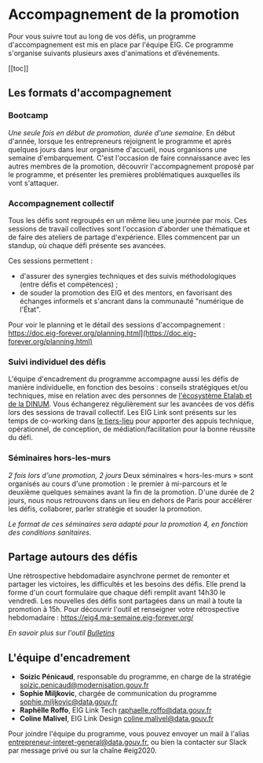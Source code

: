 # Accompagnement de la promotion

Pour vous suivre tout au long de vos défis, un programme d'accompagnement est mis en place par l'équipe EIG.
Ce programme s'organise suivants plusieurs axes d'animations et d’événements.

[[toc]]

## Les formats d'accompagnement
### Bootcamp
_Une seule fois en début de promotion, durée d'une semaine._
En début d'année, lorsque les entrepreneurs rejoignent le programme et après quelques jours dans leur organisme d'accueil, nous organisons une semaine d'embarquement. C'est l'occasion de faire connaissance avec les autres membres de la promotion, découvrir l'accompagnement proposé par le programme, et présenter les premières problématiques auxquelles ils vont s'attaquer. 

### Accompagnement collectif 
Tous les défis sont regroupés en un même lieu une journée par mois. Ces sessions de travail collectives sont l'occasion d'aborder une thématique et de faire des ateliers de partage d'expérience. Elles commencent par un standup, où chaque défi présente ses avancées. 

Ces sessions permettent :
- d'assurer des synergies techniques et des suivis méthodologiques (entre défis et compétences) ;
- de souder la promotion des EIG et des mentors, en favorisant des échanges informels et s'ancrant dans la communauté "numérique de l'État".

Pour voir le planning et le détail des sessions d'accompagnement : https://doc.eig-forever.org/planning.html](https://doc.eig-forever.org/planning.html)

### Suivi individuel des défis
L'équipe d'encadrement du programme accompagne aussi les défis de manière individuelle, en fonction des besoins : conseils stratégiques et/ou techniques, mise en relation avec des personnes de [l'écosystème Etalab et de la DINUM](https://doc.eig-forever.org/ecosysteme.html). Vous échangerez régulièrement sur les avancées de vos défis lors des sessions de travail collectif. 
Les EIG Link sont présents sur les temps de co-working dans [le tiers-lieu](tiers-lieu.md) pour apporter des appuis technique, opérationnel, de conception, de médiation/facilitation pour la bonne réussite du défi.

### Séminaires hors-les-murs
_2 fois lors d'une promotion, 2 jours_
Deux séminaires « hors-les-murs » sont organisés au cours d'une promotion : le premier à mi-parcours et le deuxième quelques semaines avant la fin de la promotion. D'une durée de 2 jours, nous nous retrouvons dans un lieu en dehors de Paris pour accélérer les défis, collaborer, parler stratégie et souder la promotion.

_Le format de ces séminaires sera adapté pour la promotion 4, en fonction des conditions sanitaires._

## Partage autours des défis

Une rétrospective hebdomadaire asynchrone permet de remonter et partager les victoires, les difficultés et les besoins des défis. Elle prend la forme d'un court formulaire que chaque défi remplit avant 14h30 le vendredi. Les nouvelles des défis sont partagées dans un mail à toute la promotion à 15h.
Pour découvrir l'outil et renseigner votre rétrospective hebdomadaire : https://eig4.ma-semaine.eig-forever.org/

_En savoir plus sur l'outil [Bulletins](https://bulletins.eig-forever.org)_


## L'équipe d'encadrement

- **Soizic Pénicaud**, responsable du programme, en charge de la stratégie soizic.penicaud@modernisation.gouv.fr
- **Sophie Miljkovic**, chargée de communication du programme sophie.miljkovic@data.gouv.fr
- **Raphëlle Roffo**, EIG Link Tech raphaelle.roffo@data.gouv.fr
- **Coline Malivel**, EIG Link Design coline.malivel@data.gouv.fr


Pour joindre l'équipe du programme, vous pouvez envoyer un mail à l'alias entrepreneur-interet-general@data.gouv.fr, ou bien la contacter sur Slack par message privé ou sur la chaîne #eig2020.
